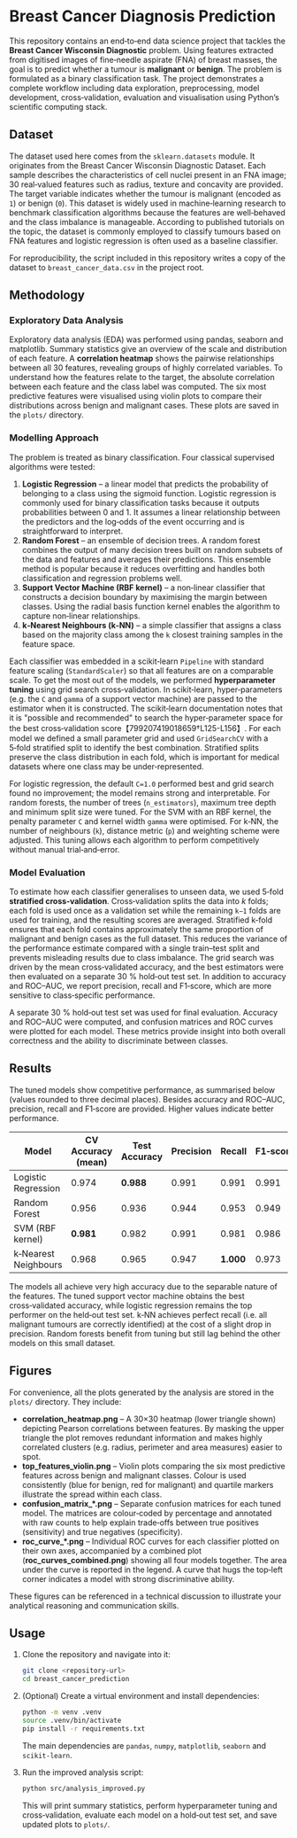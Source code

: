 # Breast Cancer Diagnosis Prediction

This repository contains an end‑to‑end data science project that tackles the
**Breast Cancer Wisconsin Diagnostic** problem.  Using features extracted from
digitised images of fine‑needle aspirate (FNA) of breast masses, the goal is
to predict whether a tumour is **malignant** or **benign**.  The problem is
formulated as a binary classification task.  The project demonstrates a
complete workflow including data exploration, preprocessing, model
development, cross‑validation, evaluation and visualisation using
Python’s scientific computing stack.

## Dataset

The dataset used here comes from the `sklearn.datasets` module.  It
originates from the Breast Cancer Wisconsin Diagnostic Dataset.  Each
sample describes the characteristics of cell nuclei present in an FNA
image; 30 real‑valued features such as radius, texture and concavity
are provided.  The target variable indicates whether the tumour is
malignant (encoded as `1`) or benign (`0`).  This dataset is widely
used in machine‑learning research to benchmark classification algorithms
because the features are well‑behaved and the class imbalance is
manageable.  According to published tutorials on the topic, the
dataset is commonly employed to classify tumours based on FNA features
and logistic regression is often used as a baseline classifier.

For reproducibility, the script included in this repository writes a
copy of the dataset to `breast_cancer_data.csv` in the project root.

## Methodology

### Exploratory Data Analysis

Exploratory data analysis (EDA) was performed using pandas, seaborn
and matplotlib.  Summary statistics give an overview of the scale and
distribution of each feature.  A **correlation heatmap** shows the pairwise
relationships between all 30 features, revealing groups of highly
correlated variables.  To understand how the features relate to the
target, the absolute correlation between each feature and the class
label was computed.  The six most predictive features were visualised
using violin plots to compare their distributions across benign and
malignant cases.  These plots are saved in the `plots/` directory.

### Modelling Approach

The problem is treated as binary classification.  Four classical
supervised algorithms were tested:

1. **Logistic Regression** – a linear model that predicts the
   probability of belonging to a class using the sigmoid function.
   Logistic regression is commonly used for binary classification tasks
   because it outputs probabilities between 0 and 1.
   It assumes a linear relationship between the predictors and the log‑odds
   of the event occurring and is straightforward to interpret.
2. **Random Forest** – an ensemble of decision trees.  A random
   forest combines the output of many decision trees built on random
   subsets of the data and features and averages their predictions.
   This ensemble method is popular because it reduces overfitting and
   handles both classification and regression problems well.
3. **Support Vector Machine (RBF kernel)** – a non‑linear classifier
   that constructs a decision boundary by maximising the margin between
   classes.  Using the radial basis function kernel enables the
   algorithm to capture non‑linear relationships.
4. **k‑Nearest Neighbours (k‑NN)** – a simple classifier that assigns
   a class based on the majority class among the `k` closest training
   samples in the feature space.

Each classifier was embedded in a scikit‑learn `Pipeline` with
standard feature scaling (`StandardScaler`) so that all features are
on a comparable scale.  To get the most out of the models, we
performed **hyperparameter tuning** using grid search cross‑validation.
In scikit‑learn, hyper‑parameters (e.g. the `C` and `gamma` of a
support vector machine) are passed to the estimator when it is
constructed.  The scikit‑learn documentation notes that it is
"possible and recommended" to search the hyper‑parameter space for the
best cross‑validation score【799207419018659†L125-L156】.  For each model we defined a
small parameter grid and used `GridSearchCV` with a 5‑fold
stratified split to identify the best combination.  Stratified splits
preserve the class distribution in each fold, which is
important for medical datasets where one class may be under‑represented.

For logistic regression, the default `C=1.0` performed best and
grid search found no improvement; the model remains strong and
interpretable.  For random forests, the number of trees (`n_estimators`),
maximum tree depth and minimum split size were tuned.  For the SVM
with an RBF kernel, the penalty parameter `C` and kernel width `gamma`
were optimised.  For k‑NN, the number of neighbours (`k`), distance
metric (`p`) and weighting scheme were adjusted.  This tuning allows
each algorithm to perform competitively without manual trial‑and‑error.

### Model Evaluation

To estimate how each classifier generalises to unseen data, we used
5‑fold **stratified cross‑validation**.  Cross‑validation splits the
data into *k* folds; each fold is used once as a validation set while
the remaining `k−1` folds are used for training, and the resulting
scores are averaged.  Stratified k‑fold ensures that each fold
contains approximately the same proportion of malignant and benign
cases as the full dataset.  This reduces the variance of
the performance estimate compared with a single train–test split and
prevents misleading results due to class imbalance.  The grid search
was driven by the mean cross‑validated accuracy, and the best
estimators were then evaluated on a separate 30 % hold‑out test set.
In addition to accuracy and ROC–AUC, we report precision, recall and
F1‑score, which are more sensitive to class‑specific performance.

A separate 30 % hold‑out test set was used for final evaluation.
Accuracy and ROC–AUC were computed, and confusion matrices and ROC
curves were plotted for each model.  These metrics provide insight into
both overall correctness and the ability to discriminate between
classes.

## Results
The tuned models show competitive performance, as summarised below
(values rounded to three decimal places).  Besides accuracy and
ROC–AUC, precision, recall and F1‑score are provided.  Higher values
indicate better performance.

| Model                   | CV Accuracy (mean) | Test Accuracy | Precision | Recall | F1‑score | ROC–AUC |
|-------------------------|--------------------|---------------|-----------|--------|----------|--------:|
| Logistic Regression     | 0.974              | **0.988**     | 0.991     | 0.991  | 0.991    | 0.998 |
| Random Forest           | 0.956              | 0.936         | 0.944     | 0.953  | 0.949    | 0.991 |
| SVM (RBF kernel)        | **0.981**          | 0.982         | 0.991     | 0.981  | 0.986    | 0.998 |
| k‑Nearest Neighbours    | 0.968              | 0.965         | 0.947     | **1.000** | 0.973    | 0.995 |

The models all achieve very high accuracy due to the separable nature
of the features.  The tuned support vector machine obtains the best
cross‑validated accuracy, while logistic regression remains the top
performer on the held‑out test set.  k‑NN achieves perfect recall
(i.e. all malignant tumours are correctly identified) at the cost of a
slight drop in precision.  Random forests benefit from tuning but
still lag behind the other models on this small dataset.

## Figures

For convenience, all the plots generated by the analysis are stored in
the `plots/` directory.  They include:

* **correlation_heatmap.png** – A 30×30 heatmap (lower triangle shown)
  depicting Pearson correlations between features.  By masking the
  upper triangle the plot removes redundant information and makes
  highly correlated clusters (e.g. radius, perimeter and area
  measures) easier to spot.
* **top_features_violin.png** – Violin plots comparing the six most
  predictive features across benign and malignant classes.  Colour is
  used consistently (blue for benign, red for malignant) and quartile
  markers illustrate the spread within each class.
* **confusion_matrix_*.png** – Separate confusion matrices for each
  tuned model.  The matrices are colour‑coded by percentage and
  annotated with raw counts to help explain trade‑offs between true
  positives (sensitivity) and true negatives (specificity).
* **roc_curve_*.png** – Individual ROC curves for each classifier
  plotted on their own axes, accompanied by a combined plot
  (**roc_curves_combined.png**) showing all four models together.  The
  area under the curve is reported in the legend.  A curve that hugs
  the top‑left corner indicates a model with strong discriminative
  ability.

These figures can be referenced in a technical discussion to
illustrate your analytical reasoning and communication skills.

## Usage

1. Clone the repository and navigate into it:

   ```bash
   git clone <repository‑url>
   cd breast_cancer_prediction
   ```

2. (Optional) Create a virtual environment and install dependencies:

   ```bash
   python -m venv .venv
   source .venv/bin/activate
   pip install -r requirements.txt
   ```

   The main dependencies are `pandas`, `numpy`, `matplotlib`, `seaborn` and
   `scikit‑learn`.

3. Run the improved analysis script:

   ```bash
   python src/analysis_improved.py
   ```

   This will print summary statistics, perform hyperparameter tuning and
   cross‑validation, evaluate each model on a hold‑out test set, and
   save updated plots to `plots/`.

